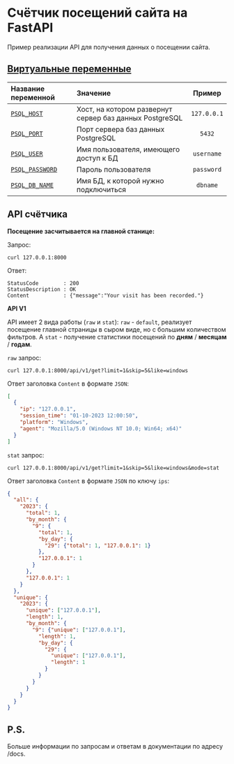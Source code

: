 # Счётчик посещений сайта на FastAPI

Пример реализации API для получения данных о посещении сайта.

## [Виртуальные переменные](example.env)

| Название переменной               | Значение                                                |   Пример    | 
|:----------------------------------|:--------------------------------------------------------|:-----------:|
| [`PSQL_HOST`](example.env#L1)     | Хост, на котором развернут сервер баз данных PostgreSQL | `127.0.0.1` |
| [`PSQL_PORT` ](example.env#L2)    | Порт сервера баз данных PostgreSQL                      |   `5432`    |
| [`PSQL_USER` ](example.env#L3)    | Имя пользователя, имеющего доступ к БД                  | `username`  |
| [`PSQL_PASSWORD`](example.env#L4) | Пароль пользователя                                     | `password`  |
| [`PSQL_DB_NAME`](example.env#L5)  | Имя БД, к которой нужно подключиться                    |  `dbname`   |

## API счётчика

**Посещение засчитывается на главной станице:**

Запрос:

```shell
curl 127.0.0.1:8000
```

Ответ:

```shell
StatusCode        : 200
StatusDescription : OK
Content           : {"message":"Your visit has been recorded."}
```

**API V1**

API имеет 2 вида работы (`raw` и `stat`): `raw` - `default`, реализует посещение главной страницы в сыром виде, но с
большим
количеством фильтров. А `stat` - получение статистики посещений по **дням** / **месяцам** / **годам**.

`raw` запрос:

```shell
curl 127.0.0.1:8000/api/v1/get?limit=1&skip=5&like=windows
```

Ответ заголовка `Content` в формате `JSON`:

```json
[
  {
    "ip": "127.0.0.1",
    "session_time": "01-10-2023 12:00:50",
    "platform": "Windows",
    "agent": "Mozilla/5.0 (Windows NT 10.0; Win64; x64)"
  }
]
```

`stat` запрос:

```shell
curl 127.0.0.1:8000/api/v1/get?limit=1&skip=5&like=windows&mode=stat
```

Ответ заголовка `Content` в формате `JSON` по ключу `ips`:

```json
{
  "all": {
    "2023": {
      "total": 1,
      "by_month": {
        "9": {
          "total": 1,
          "by_day": {
            "29": {"total": 1, "127.0.0.1": 1}
          },
          "127.0.0.1": 1
        }
      },
      "127.0.0.1": 1
    }
  },
  "unique": {
    "2023": {
      "unique": ["127.0.0.1"],
      "length": 1,
      "by_month": {
        "9": {"unique": ["127.0.0.1"],
          "length": 1,
          "by_day": {
            "29": {
              "unique": ["127.0.0.1"],
              "length": 1
            }
          }
        }
      }
    }
  }
}
```

## P.S.

Больше информации по запросам и ответам в документации по адресу /docs.
